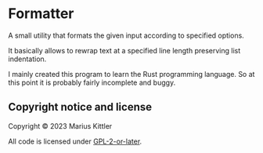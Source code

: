 # Formatter
A small utility that formats the given input according to specified options.

It basically allows to rewrap text at a specified line length preserving list
indentation.

I mainly created this program to learn the Rust programming language. So at
this point it is probably fairly incomplete and buggy.

## Copyright notice and license
Copyright © 2023 Marius Kittler

All code is licensed under [GPL-2-or-later](LICENSE).
